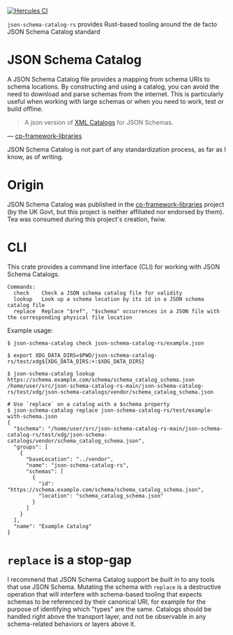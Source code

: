 [![Hercules CI](https://hercules-ci.com/api/v1/site/github/account/roberth/project/json-schema-catalog-rs/badge)](https://hercules-ci.com/github/roberth/json-schema-catalog-rs/status)

`json-schema-catalog-rs` provides Rust-based tooling around the de facto JSON Schema Catalog standard

# JSON Schema Catalog

A JSON Schema Catalog file provides a mapping from schema URIs to schema locations.
By constructing and using a catalog, you can avoid the need to download and parse schemas from the internet.
This is particularly useful when working with large schemas or when you need to work, test or build offline.

> A json version of [XML Catalogs](https://www.oasis-open.org/committees/entity/spec-2001-08-06.html) for JSON Schemas.

&mdash; [cp-framework-libraries](https://github.com/hmcts/cp-framework-libraries/tree/main?tab=readme-ov-file#json-schema-catalog)

JSON Schema Catalog is not part of any standardization process, as far as I know, as of writing.

# Origin

JSON Schema Catalog was published in the [cp-framework-libraries](https://github.com/hmcts/cp-framework-libraries/tree/main?tab=readme-ov-file#json-schema-catalog) project (by the UK Govt, but this project is neither affiliated nor endorsed by them).
Tea was consumed during this project's creation, fwiw.

# CLI

This crate provides a command line interface (CLI) for working with JSON Schema Catalogs.

```
Commands:
  check    Check a JSON schema catalog file for validity
  lookup   Look up a schema location by its id in a JSON schema catalog file
  replace  Replace "$ref", "$schema" occurrences in a JSON file with the corresponding physical file location
```

Example usage:

```console
$ json-schema-catalog check json-schema-catalog-rs/example.json

$ export XDG_DATA_DIRS=$PWD/json-schema-catalog-rs/test/xdg${XDG_DATA_DIRS:+:$XDG_DATA_DIRS}

$ json-schema-catalog lookup https://schema.example.com/schema/schema_catalog_schema.json
/home/user/src/json-schema-catalog-rs-main/json-schema-catalog-rs/test/xdg/json-schema-catalogs/vendor/schema_catalog_schema.json

# Use `replace` on a catalog with a $schema property
$ json-schema-catalog replace json-schema-catalog-rs/test/example-with-schema.json
{
  "$schema": "/home/user/src/json-schema-catalog-rs-main/json-schema-catalog-rs/test/xdg/json-schema-catalogs/vendor/schema_catalog_schema.json",
  "groups": [
    {
      "baseLocation": "../vendor",
      "name": "json-schema-catalog-rs",
      "schemas": [
        {
          "id": "https://schema.example.com/schema/schema_catalog_schema.json",
          "location": "schema_catalog_schema.json"
        }
      ]
    }
  ],
  "name": "Example Catalog"
}
```

# `replace` is a stop-gap

I recommend that JSON Schema Catalog support be _built in_ to any tools that use JSON Schema.
Mutating the schema with `replace` is a destructive operation that will interfere with schema-based tooling that expects schemas to be referenced by their canonical URI, for example for the purpose of identifying which "types" are the same.
Catalogs should be handled right above the transport layer, and not be observable in any schema-related behaviors or layers above it.
